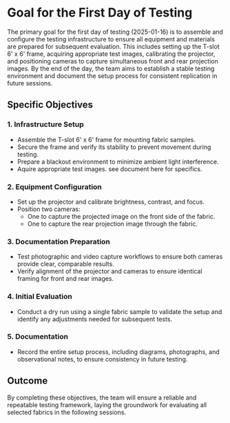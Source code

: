 # Goal for the First Day of Testing

The primary goal for the first day of testing (2025-01-16) is to assemble and configure the testing infrastructure to ensure all equipment and materials are prepared for subsequent evaluation. This includes setting up the T-slot 6' x 6' frame, acquiring appropriate test images, calibrating the projector, and positioning cameras to capture simultaneous front and rear projection images. By the end of the day, the team aims to establish a stable testing environment and document the setup process for consistent replication in future sessions.

## Specific Objectives

### 1. Infrastructure Setup
- Assemble the T-slot 6' x 6' frame for mounting fabric samples.
- Secure the frame and verify its stability to prevent movement during testing.
- Prepare a blackout environment to minimize ambient light interference.
- Aquire appropriate test images. see document here for specifics. 

### 2. Equipment Configuration
- Set up the projector and calibrate brightness, contrast, and focus.
- Position two cameras:
  - One to capture the projected image on the front side of the fabric.
  - One to capture the rear projection image through the fabric.

### 3. Documentation Preparation
- Test photographic and video capture workflows to ensure both cameras provide clear, comparable results.
- Verify alignment of the projector and cameras to ensure identical framing for front and rear images.

### 4. Initial Evaluation
- Conduct a dry run using a single fabric sample to validate the setup and identify any adjustments needed for subsequent tests.

### 5. Documentation
- Record the entire setup process, including diagrams, photographs, and observational notes, to ensure consistency in future testing.

## Outcome
By completing these objectives, the team will ensure a reliable and repeatable testing framework, laying the groundwork for evaluating all selected fabrics in the following sessions.
